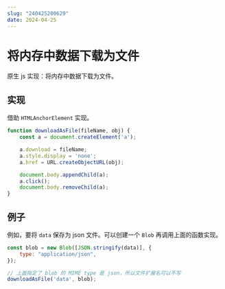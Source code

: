 ```yaml
---
slug: "240425200629"
date: 2024-04-25
---
```


# 将内存中数据下载为文件


原生 js 实现：将内存中数据下载为文件。

## 实现

借助 `HTMLAnchorElement` 实现。

``` js
function downloadAsFile(fileName, obj) {
    const a = document.createElement('a');

    a.download = fileName;
    a.style.display = 'none';
    a.href = URL.createObjectURL(obj);

    document.body.appendChild(a);
    a.click();
    document.body.removeChild(a);
}
```

## 例子

例如，要将 `data` 保存为 json 文件。可以创建一个 `Blob` 再调用上面的函数实现。

``` js
const blob = new Blob([JSON.stringify(data)], {
    type: "application/json",
});

// 上面指定了 blob 的 MIME type 是 json，所以文件扩展名可以不写
downloadAsFile('data', blob);
```
